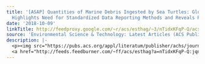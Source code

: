 ```yaml
---
title: '[ASAP] Quantities of Marine Debris Ingested by Sea Turtles: Global Meta-Analysis
  Highlights Need for Standardized Data Reporting Methods and Reveals Relative Risk'
date: '2018-10-09'
linkTitle: http://feedproxy.google.com/~r/acs/esthag/~3/nTidxKFqP-Q/acs.est.8b02848
source: 'Environmental Science & Technology: Latest Articles (ACS Publications)'
description: |-
  <p><img src="https://pubs.acs.org/appl/literatum/publisher/achs/journals/content/esthag/0/esthag.ahead-of-print/acs.est.8b02848/20181009/images/medium/es-2018-028486_0009.gif" alt="TOC Graphic"/></p><div><cite>Environmental Science & Technology</cite></div><div>DOI: 10.1021/acs.est.8b02848</div><div class="feedflare">
  <a href="http://feeds.feedburner.com/~ff/acs/esthag?a=nTidxKFqP-Q:jqnQfQGMpuI:yIl2AUoC8zA"><img src="http://feeds.feedburner.com/~ff/acs/esthag?d=yIl2AUoC8zA" border="0"></img></a>
---
```

